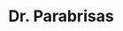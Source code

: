 ---
title: "Dr. Parabrisas"
url: /ciudad-guayana-puerto-ordaz/dr-parabrisas/
shop: reparación de automóviles
---
